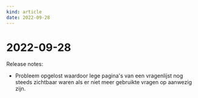 ```yaml
---
kind: article
date: 2022-09-28
---
```


# 2022-09-28

Release notes:

* Probleem opgelost waardoor lege pagina's van een vragenlijst nog steeds zichtbaar waren als er niet meer gebruikte vragen op aanwezig zijn.
